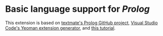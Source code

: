 #  Basic language support for *Prolog*

This extension is based on [textmate's Prolog GitHub project](https://github.com/textmate/prolog.tmbundle),
[Visual Studio Code's Yeoman extension generator](), and [this tutorial](https://code.visualstudio.com/docs/customization/colorizer).
